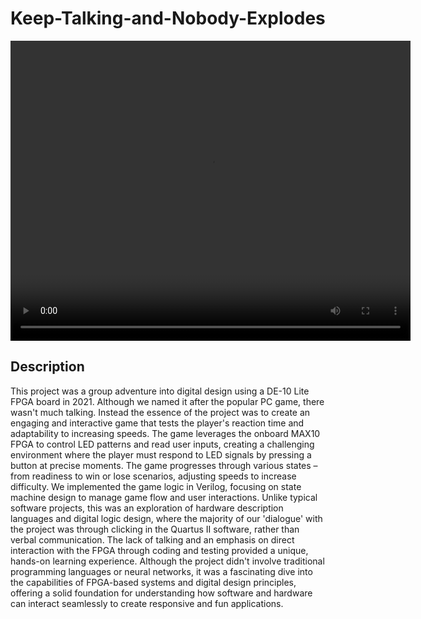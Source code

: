 # Keep-Talking-and-Nobody-Explodes
 
 <video width="640" height="480" controls>
  <source src='https://drive.google.com/file/d/1co8L8pfFN3vN8-Vlt5D38PiDIJ0EzTVm/view?usp=drive_link' type="video/mp4">
</video> 


## Description
This project was a group adventure into digital design using a DE-10 Lite FPGA board in 2021. Although we named it after the popular PC game, there wasn't much talking. Instead the essence of the project was to create an engaging and interactive game that tests the player's reaction time and adaptability to increasing speeds. The game leverages the onboard MAX10 FPGA to control LED patterns and read user inputs, creating a challenging environment where the player must respond to LED signals by pressing a button at precise moments. The game progresses through various states – from readiness to win or lose scenarios, adjusting speeds to increase difficulty. We implemented the game logic in Verilog, focusing on state machine design to manage game flow and user interactions. Unlike typical software projects, this was an exploration of hardware description languages and digital logic design, where the majority of our 'dialogue' with the project was through clicking in the Quartus II software, rather than verbal communication. The lack of talking and an emphasis on direct interaction with the FPGA through coding and testing provided a unique, hands-on learning experience. Although the project didn't involve traditional programming languages or neural networks, it was a fascinating dive into the capabilities of FPGA-based systems and digital design principles, offering a solid foundation for understanding how software and hardware can interact seamlessly to create responsive and fun applications.